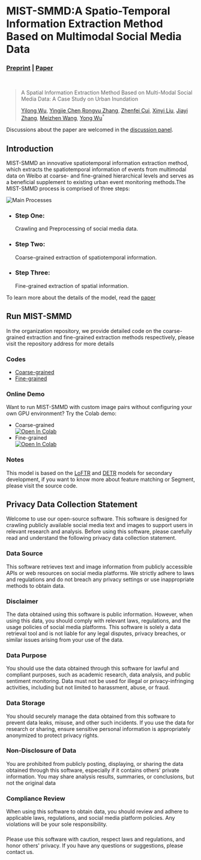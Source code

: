# MIST-SMMD:A Spatio-Temporal Information Extraction Method Based on Multimodal Social Media Data
### [Preprint](https://www.preprints.org/manuscript/202305.1205/v2) | [Paper](https://www.mdpi.com/2220-9964/12/9/368)
<br/>

>A Spatial Information Extraction Method Based on Multi-Modal Social Media Data: A Case Study on Urban Inundation
>
>[Yilong Wu](https://github.com/uyoin),  [Yingjie Chen](https://github.com/FalleNSakura2002),[Rongyu Zhang](https://github.com/hz157), [Zhenfei Cui](http://geo.fjnu.edu.cn/main.htm), [Xinyi Liu](http://geo.fjnu.edu.cn/main.htm), [Jiayi Zhang](http://geo.fjnu.edu.cn/main.htm), [Meizhen Wang](http://dky.njnu.edu.cn/info/1213/3986.htm), [Yong Wu](http://geo.fjnu.edu.cn/3e/21/c4964a81441/page.htm)<sup>*</sup>  

Discussions about the paper are welcomed in the [discussion panel](https://github.com/discussions).

## Introduction

MIST-SMMD an innovative spatiotemporal information extraction method, which extracts the spatiotemporal information of events from multimodal data on Weibo at coarse- and fine-grained hierarchical levels and serves as a beneficial supplement to existing urban event monitoring methods.The MIST-SMMD process is comprised of three steps:

![Main Processes]([profile/img/mainprocess.png](https://raw.githubusercontent.com/MIST-SMMD/.github/refs/heads/main/profile/img/mainprocess.png))

- ### Step One:
  Crawling and Preprocessing of social media data.
- ### Step Two:
  Coarse-grained extraction of spatiotemporal information.
- ### Step Three:
  Fine-grained extraction of spatial information.

To learn more about the details of the model, read the [paper](https://www.mdpi.com/journal/ijgi)

## Run MIST-SMMD

In the organization repository, we provide detailed code on the coarse-grained extraction and fine-grained extraction methods respectively, please visit the repository address for more details

### Codes
- [Coarse-grained](https://github.com/MIST-SMMD/Coarse-grained)
- [Fine-grained](https://github.com/MIST-SMMD/Fine-grained)

### Online Demo
Want to run MIST-SMMD with custom image pairs without configuring your own GPU environment? Try the Colab demo:
- Coarse-grained  
[![Open In Colab](https://colab.research.google.com/assets/colab-badge.svg)](https://colab.research.google.com/drive/1KQjqZSgTuCoWj6k4e2gpgLt1XBp37EXj?usp=sharing)
- Fine-grained  
[![Open In Colab](https://colab.research.google.com/assets/colab-badge.svg)](https://colab.research.google.com/drive/1BO1gBlShIJn0E0LILbBlghXcaQ85N5XQ?usp=sharing)

### Notes
This model is based on the [LoFTR](https://github.com/zju3dv/LoFTR) and [DETR](https://github.com/facebookresearch/detr) models for secondary development, if you want to know more about feature matching or Segment, please visit the source code.

## Privacy Data Collection Statement
Welcome to use our open-source software. This software is designed for crawling publicly available social media text and images to support users in relevant research and analysis. Before using this software, please carefully read and understand the following privacy data collection statement.
### Data Source
This software retrieves text and image information from publicly accessible APIs or web resources on social media platforms. We strictly adhere to laws and regulations and do not breach any privacy settings or use inappropriate methods to obtain data.
### Disclaimer
The data obtained using this software is public information. However, when using this data, you should comply with relevant laws, regulations, and the usage policies of social media platforms. This software is solely a data retrieval tool and is not liable for any legal disputes, privacy breaches, or similar issues arising from your use of the data.
### Data Purpose
You should use the data obtained through this software for lawful and compliant purposes, such as academic research, data analysis, and public sentiment monitoring. Data must not be used for illegal or privacy-infringing activities, including but not limited to harassment, abuse, or fraud.
### Data Storage
You should securely manage the data obtained from this software to prevent data leaks, misuse, and other such incidents. If you use the data for research or sharing, ensure sensitive personal information is appropriately anonymized to protect privacy rights.
### Non-Disclosure of Data
You are prohibited from publicly posting, displaying, or sharing the data obtained through this software, especially if it contains others' private information. You may share analysis results, summaries, or conclusions, but not the original data
### Compliance Review
When using this software to obtain data, you should review and adhere to applicable laws, regulations, and social media platform policies. Any violations will be your sole responsibility.      
### 
Please use this software with caution, respect laws and regulations, and honor others' privacy. If you have any questions or suggestions, please contact us.

